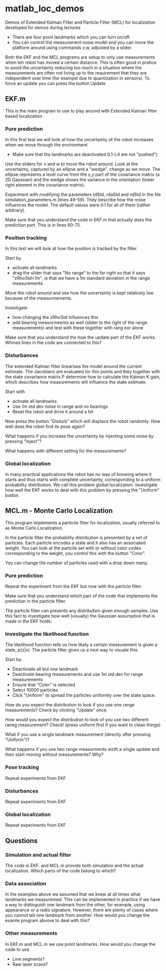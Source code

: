 # matlab_loc_demos
Demos of Extended Kalman Filter and Particle Filter (MCL) for localization developed for demos during lectures

* There are four point landmarks which you can turn on/off. 
* You can control the measurement noise model and you can move the platform around using commands v,w, adjusted by a slider.

Both the EKF and the MCL programs are setup to only use measurements when teh robot has moved a certain distance. This is often good in pratice to avoid the uncertainty reducing too much in a situation where the measurements are often not living up to the requirement that they are independent over time (for exampel due to quantization in sensors). To force an update you can press the button Update

## EKF.m

This is the main program to use to play around with Extended Kalman filter based localization. 

### Pure prediction
In this first test we will look at how the uncertainty of the robot increases when we move through the environment

* Make sure that the landmarks are deactivated (L1-L4 are not "pushed")

Use the sliders for v and w to move the robot around. Look at the uncertainty, captured by an ellipse and a "wedge", change as we move. The ellipse represents a level curve from the x,y part of the covariance matrix (a 2D Gaussian) and the wedge shows the variance in the orientation (lower right element in the covariance matrix).

Experiment with modifying the parameters tdStd, rdaStd and rdStd in the file simulation_parameters.m (lines 49-59). They describe how the noise influences the model. The default values were 0.1 for all of them (rather arbitrary).

Make sure that you understand the code in EKF.m that actually does the prediction part. This is in lines 60-75. 

### Position tracking
In this test we will look at how the position is tracked by the filter. 

Start by
* activate all landmarks 
* drag the slider that says "No range" to the far right so that it says "zRhoStd=1m", ie that we have a 1m standard deviation in the range measurements

Move the robot around and see how the uncertainty is kept relatively low because of the measurmements. 

Investigate
* how changing the zRhoStd influences this
* add bearing measurmeents as well (slider to the right of the range measurements) and test with these together with rang eor alone

Make sure that you understand the how the update part of the EKF works. Whines lines in the code are connected to this?

### Disturbances
The extended Kalman filter linearises the model around the current estimate. The Jacobians are evaluated for this points and they together with the state covariance matrix P determine how to calculate the Kalman K gain, which describes how measurements will influence the state estimate. 

Start with
* activate all landmarks 
* Use 1m std dev noise in range and no bearings
* Reset the robot and drive it around a bit

Now press the button "Disturb" which will displace the robot randomly. How well does the robot find its pose again?

What happens if you increase the uncertainty by injecting some noise by pressing "Inject"?

What happens with different setting for the measurements?

### Global localization

In many practical applications the robot has no way of knowing where it starts and thus starts with complete uncertainty, corresponding to a uniform probability distribution. We call this problem global localization. Investigate how well the EKF works to deal with this problem by pressing the "Uniform" button.

## MCL.m - Monte Carlo Localization
This program implements a particile filter for localization, usually referred to as Monte Carlo Localization.

In the particle filter the probability distribution is presented by a set of particles. Each particle encodes a state and it also has an associated weight. You can look at the partcile set with or without color codes corresponding to the weight, you control this with the button "Color".

You can change the number of particles used with a drop down meny.

### Pure prediction

Repeat the experiment from the EKF but now with the particle filter. 

Make sure that you understand which part of the code that implements the prediction in the particle filter.

The particle filter can presents any distribution given enough samples. Use this fact to investigate how well (visually) the Gaussian assumption that is made in the EKF holds.


### Investigate the likelihood function

The likelihood function tells us how likely a certain measurement is given a state, p(z|x). The particle filter gives us a nice way to visuale this. 

Start by:
* Deactiviate all but one landmark
* Deactivate bearing measurements and use 1m std dev for range measurements
* Ensure that "Color" is selected
* Select 10000 particles
* Click "Uniform" to spread the particles uniformly over the state space.

How do you expect the distribution to look if you use one range measurements? Check by clicking "Update" once.

How would you expect the distribution to look of you use two different raneg measurement? Check! (press uniform first if you want to clean things)

What if you use a single landmark measurement (directly after pressing "Uniform")?

What happens if you use two range measurments wirth a single update and then start moving without measurements? Why?

### Pose tracking

Repeat experiments from EKF

### Disturbances

Repeat experiments from EKF

### Global localization

Repeat experiments from EKF


## Questions

### Simulation and actual filter
The code in EKF. and MCL.m provide both simulation and the actual localization. Which parts of the code belong to which?

### Data association
In the examples above we assumed that we knew at all times what landmarks we measuremed. This can be implemented in practice if we have a way to distinguish one landmark from the other, for example, using appearance or a radio signature. However, there are plenty of cases where you cannot tell one landmark from another. How would you change the examle program abvove to deal with this?

### Other measurements
In EKF.m and MCL.m we use point landmarks. How would you change the code to use
* Line segments?
* Raw laser scans?


